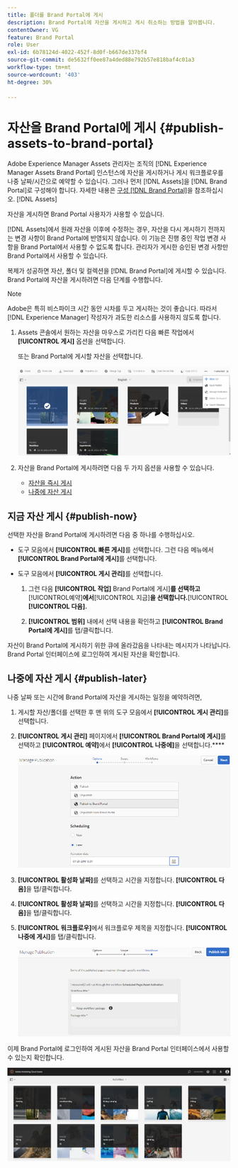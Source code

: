 ```yaml
---
title: 폴더를 Brand Portal에 게시
description: Brand Portal에 자산을 게시하고 게시 취소하는 방법을 알아봅니다.
contentOwner: VG
feature: Brand Portal
role: User
exl-id: 6b78124d-4022-452f-8d0f-b667de337bf4
source-git-commit: de5632ff0ee87a4ded88e792b57e818baf4c01a3
workflow-type: tm+mt
source-wordcount: '403'
ht-degree: 30%

---
```


# 자산을 Brand Portal에 게시 {#publish-assets-to-brand-portal}

Adobe Experience Manager Assets 관리자는 조직의 [!DNL Experience Manager Assets Brand Portal] 인스턴스에 자산을 게시하거나 게시 워크플로우를 나중 날짜/시간으로 예약할 수 있습니다. 그러나 먼저 [!DNL Assets]을 [!DNL Brand Portal]로 구성해야 합니다. 자세한 내용은 [구성 [!DNL Brand Portal]](configure-aem-assets-with-brand-portal.md)을 참조하십시오. [!DNL Assets] 

자산을 게시하면 Brand Portal 사용자가 사용할 수 있습니다.

[!DNL Assets]에서 원래 자산을 이후에 수정하는 경우, 자산을 다시 게시하기 전까지는 변경 사항이 Brand Portal에 반영되지 않습니다. 이 기능은 진행 중인 작업 변경 사항을 Brand Portal에서 사용할 수 없도록 합니다. 관리자가 게시한 승인된 변경 사항만 Brand Portal에서 사용할 수 있습니다.

복제가 성공하면 자산, 폴더 및 컬렉션을 [!DNL Brand Portal]에 게시할 수 있습니다. Brand Portal에 자산을 게시하려면 다음 단계를 수행합니다.

>[!NOTE]
>
>Adobe은 특히 비스파이크 시간 동안 시차를 두고 게시하는 것이 좋습니다. 따라서 [!DNL Experience Manager] 작성자가 과도한 리소스를 사용하지 않도록 합니다.

1. Assets 콘솔에서 원하는 자산을 마우스로 가리킨 다음 빠른 작업에서 **[!UICONTROL 게시]** 옵션을 선택합니다.

   또는 Brand Portal에 게시할 자산을 선택합니다.

   ![publish2bp-2](assets/publish2bp-2.png)

2. 자산을 Brand Portal에 게시하려면 다음 두 가지 옵션을 사용할 수 있습니다.
   * [자산을 즉시 게시](#publish-now)
   * [나중에 자산 게시](#publish-later)

## 지금 자산 게시 {#publish-now}

선택한 자산을 Brand Portal에 게시하려면 다음 중 하나를 수행하십시오.

* 도구 모음에서 **[!UICONTROL 빠른 게시]**&#x200B;를 선택합니다. 그런 다음 메뉴에서 **[!UICONTROL Brand Portal에 게시]**&#x200B;를 선택합니다.

* 도구 모음에서 **[!UICONTROL 게시 관리]**&#x200B;를 선택합니다.

   1. 그런 다음 **[!UICONTROL 작업]** Brand Portal에 게시&#x200B;]**를 선택하고**[!UICONTROL &#x200B;예약&#x200B;]**에서**[!UICONTROL &#x200B;지금&#x200B;]**을 선택합니다.**[!UICONTROL  **[!UICONTROL 다음].**

   2. **[!UICONTROL 범위]** 내에서 선택 내용을 확인하고 **[!UICONTROL Brand Portal에 게시]**&#x200B;를 탭/클릭합니다.

자산이 Brand Portal에 게시하기 위한 큐에 올라갔음을 나타내는 메시지가 나타납니다. Brand Portal 인터페이스에 로그인하여 게시된 자산을 확인합니다.

## 나중에 자산 게시 {#publish-later}

나중 날짜 또는 시간에 Brand Portal에 자산을 게시하는 일정을 예약하려면,

1. 게시할 자산/폴더를 선택한 후 맨 위의 도구 모음에서 **[!UICONTROL 게시 관리]**&#x200B;를 선택합니다.
2. **[!UICONTROL 게시 관리]** 페이지에서 **[!UICONTROL Brand Portal에 게시]**&#x200B;를 선택하고 **[!UICONTROL 예약]**&#x200B;에서 **[!UICONTROL 나중에]**&#x200B;을 선택합니다.****

   ![publishlaterbp-1](assets/publishlaterbp-1.png)

3. **[!UICONTROL 활성화 날짜]**&#x200B;를 선택하고 시간을 지정합니다. **[!UICONTROL 다음]**&#x200B;을 탭/클릭합니다.
4. **[!UICONTROL 활성화 날짜]**&#x200B;를 선택하고 시간을 지정합니다. **[!UICONTROL 다음]**&#x200B;을 탭/클릭합니다.
5. **[!UICONTROL 워크플로우]**&#x200B;에서 워크플로우 제목을 지정합니다. **[!UICONTROL 나중에 게시]**&#x200B;를 탭/클릭합니다.

   ![publishworkflow](assets/publishworkflow.png)

이제 Brand Portal에 로그인하여 게시된 자산을 Brand Portal 인터페이스에서 사용할 수 있는지 확인합니다.

![bp_631_landing_page](assets/bp_landing_page.png)
